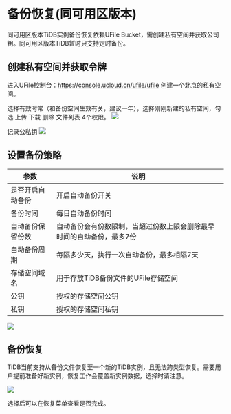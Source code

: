 # 备份恢复(同可用区版本)

同可用区版本TiDB实例备份恢复依赖UFile Bucket，需创建私有空间并获取公司钥。同可用区版本TiDB暂时只支持定时备份。

## 创建私有空间并获取令牌

进入UFile控制台：https://console.ucloud.cn/ufile/ufile 创建一个北京的私有空间。

选择有效时常（和备份空间生效有关，建议一年），选择刚刚新建的私有空间，勾选 上传 下载 删除 文件列表 4个权限。
![](http://tidb-docs.cn-bj.ufileos.com/backupnew001.png)

记录公私钥
![](http://tidb-docs.cn-bj.ufileos.com/backupnew002.png)



## 设置备份策略



| 参数| 说明 | 
| ------ | -------- | 
| 是否开启自动备份    |   开启自动备份开关  | 
|备份时间 |每日自动备份时间|
|自动备份保留份数|自动备份会有份数限制，当超过份数上限会删除最早时间的自动备份，最多7份|
|自动备份周期|每隔多少天，执行一次自动备份，最多相隔7天|
|存储空间域名|用于存放TiDB备份文件的UFile存储空间|
|公钥|授权的存储空间公钥|
|私钥|授权的存储空间私钥|

![](http://tidb-docs.cn-bj.ufileos.com/backupnew004.png)


## 备份恢复

TiDB当前支持从备份文件恢复至一个新的TiDB实例，且无法跨类型恢复。需要用户提前准备好新实例，恢复工作会覆盖新实例数据，选择时请注意。

![](http://tidb-docs.cn-bj.ufileos.com/backup004.png)

选择后可以在恢复菜单查看是否完成。

